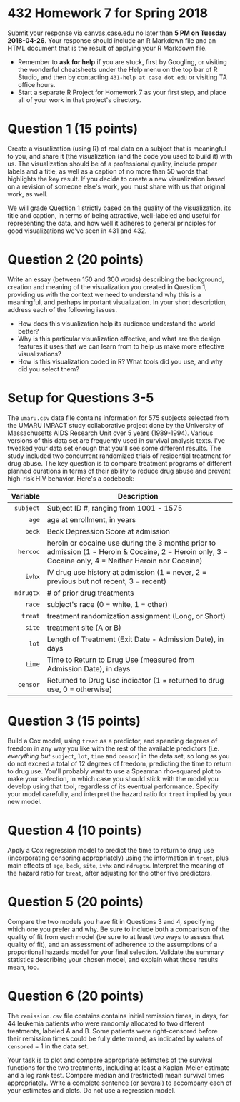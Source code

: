 # 432 Homework 7 for Spring 2018

Submit your response via [canvas.case.edu](https://canvas.case.edu/) no later than **5 PM on Tuesday 2018-04-26**. Your response should include an R Markdown file and an HTML document that is the result of applying your R Markdown file. 

- Remember to **ask for help** if you are stuck, first by Googling, or visiting the wonderful cheatsheets under the Help menu on the top bar of R Studio, and then by contacting `431-help at case dot edu` or visiting TA office hours.
- Start a separate R Project for Homework 7 as your first step, and place all of your work in that project's directory.

# Question 1 (15 points)

Create a visualization (using R) of real data on a subject that is meaningful to you, and share it (the visualization (and the code you used to build it) with us. The visualization should be of a professional quality, include proper labels and a title, as well as a caption of no more than 50 words that highlights the key result. If you decide to create a new visualization based on a revision of someone else's work, you must share with us that original work, as well.

We will grade Question 1 strictly based on the quality of the visualization, its title and caption, in terms of being attractive, well-labeled and useful for representing the data, and how well it adheres to general principles for good visualizations we've seen in 431 and 432.

# Question 2 (20 points)

Write an essay (between 150 and 300 words) describing the background, creation and meaning of the visualization you created in Question 1, providing us with the context we need to understand why this is a meaningful, and perhaps important visualization.  In your short description, address each of the following issues.

- How does this visualization help its audience understand the world better? 
- Why is this particular visualization effective, and what are the design features it uses that we can learn from to help us make more effective visualizations?
- How is this visualization coded in R? What tools did you use, and why did you select them? 

# Setup for Questions 3-5

The `umaru.csv` data file contains information for 575 subjects selected from the UMARU IMPACT study collaborative project done by the University of Massachusetts AIDS Research Unit over 5 years (1989-1994). Various versions of this data set are frequently used in survival analysis texts. I've tweaked your data set enough that you'll see some different results. The study included two concurrent randomized trials of residential treatment for drug abuse. The key question is to compare treatment programs of different planned durations in terms of their ability to reduce drug abuse and prevent high-risk HIV behavior. Here's a codebook:

Variable | Description 
------------: | -------------------------------------------------------------------------------------
`subject` | Subject ID #, ranging from 1001 - 1575
`age` | age at enrollment, in years
`beck` | Beck Depression Score at admission 
`hercoc` | heroin or cocaine use during the 3 months prior to admission (1 = Heroin \& Cocaine, 2 = Heroin only, 3 = Cocaine only, 4 = Neither Heroin nor Cocaine) 
`ivhx` | IV drug use history at admission (1 = never, 2 = previous but not recent, 3 = recent) 
`ndrugtx` | # of prior drug treatments
`race` | subject's race (0 = white, 1 = other)
`treat` | treatment randomization assignment (Long, or Short) 
`site` | treatment site (A or B)
`lot` | Length of Treatment (Exit Date - Admission Date), in days
`time` | Time to Return to Drug Use (measured from Admission Date), in days
`censor` | Returned to Drug Use indicator (1  = returned to drug use, 0 = otherwise)

# Question 3 (15 points)

Build a Cox model, using `treat` as a predictor, and spending degrees of freedom in any way you like with the rest of the available predictors (i.e. *everything but* `subject`, `lot`, `time` and `censor`) in the data set, so long as you do not exceed a total of 12 degrees of freedom, predicting the time to return to drug use. You'll probably want to use a Spearman rho-squared plot to make your selection, in which case you should stick with the model you develop using that tool, regardless of its eventual performance. Specify your model carefully, and interpret the hazard ratio for `treat` implied by your new model. 

# Question 4 (10 points)

Apply a Cox regression model to predict the time to return to drug use (incorporating censoring appropriately) using the information in `treat`, plus main effects of `age`, `beck`, `site`, `ivhx` and `ndrugtx`. Interpret the meaning of the hazard ratio for `treat`, after adjusting for the other five predictors. 

# Question 5 (20 points) 

Compare the two models you have fit in Questions 3 and 4, specifying which one you prefer and why. Be sure to include both a comparison of the quality of fit from each model (be sure to at least two ways to assess that quality of fit), and an assessment of adherence to the assumptions of a proportional hazards model for your final selection. Validate the summary statistics describing your chosen model, and explain what those results mean, too.

# Question 6 (20 points)

The `remission.csv` file contains contains initial remission times, in days, for 44 leukemia patients who were randomly allocated to two different treatments, labeled A and B. Some patients were right-censored before their remission times could be fully determined, as indicated by values of `censored` = 1 in the data set. 

Your task is to plot and compare appropriate estimates of the survival functions for the two treatments, including at least a Kaplan-Meier estimate and a log rank test. Compare median and (restricted) mean survival times appropriately. Write a complete sentence (or several) to accompany each of your estimates and plots. Do not use a regression model.

